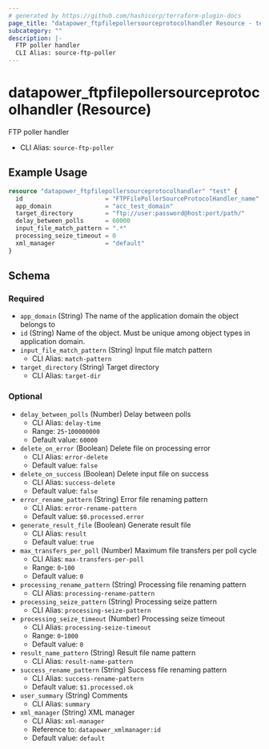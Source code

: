 ```yaml
---
# generated by https://github.com/hashicorp/terraform-plugin-docs
page_title: "datapower_ftpfilepollersourceprotocolhandler Resource - terraform-provider-datapower"
subcategory: ""
description: |-
  FTP poller handler
  CLI Alias: source-ftp-poller
---
```


# datapower_ftpfilepollersourceprotocolhandler (Resource)

FTP poller handler
  - CLI Alias: `source-ftp-poller`

## Example Usage

```terraform
resource "datapower_ftpfilepollersourceprotocolhandler" "test" {
  id                       = "FTPFilePollerSourceProtocolHandler_name"
  app_domain               = "acc_test_domain"
  target_directory         = "ftp://user:password@host:port/path/"
  delay_between_polls      = 60000
  input_file_match_pattern = ".*"
  processing_seize_timeout = 0
  xml_manager              = "default"
}
```

<!-- schema generated by tfplugindocs -->
## Schema

### Required

- `app_domain` (String) The name of the application domain the object belongs to
- `id` (String) Name of the object. Must be unique among object types in application domain.
- `input_file_match_pattern` (String) Input file match pattern
  - CLI Alias: `match-pattern`
- `target_directory` (String) Target directory
  - CLI Alias: `target-dir`

### Optional

- `delay_between_polls` (Number) Delay between polls
  - CLI Alias: `delay-time`
  - Range: `25`-`100000000`
  - Default value: `60000`
- `delete_on_error` (Boolean) Delete file on processing error
  - CLI Alias: `error-delete`
  - Default value: `false`
- `delete_on_success` (Boolean) Delete input file on success
  - CLI Alias: `success-delete`
  - Default value: `false`
- `error_rename_pattern` (String) Error file renaming pattern
  - CLI Alias: `error-rename-pattern`
  - Default value: `$0.processed.error`
- `generate_result_file` (Boolean) Generate result file
  - CLI Alias: `result`
  - Default value: `true`
- `max_transfers_per_poll` (Number) Maximum file transfers per poll cycle
  - CLI Alias: `max-transfers-per-poll`
  - Range: `0`-`100`
  - Default value: `0`
- `processing_rename_pattern` (String) Processing file renaming pattern
  - CLI Alias: `processing-rename-pattern`
- `processing_seize_pattern` (String) Processing seize pattern
  - CLI Alias: `processing-seize-pattern`
- `processing_seize_timeout` (Number) Processing seize timeout
  - CLI Alias: `processing-seize-timeout`
  - Range: `0`-`1000`
  - Default value: `0`
- `result_name_pattern` (String) Result file name pattern
  - CLI Alias: `result-name-pattern`
- `success_rename_pattern` (String) Success file renaming pattern
  - CLI Alias: `success-rename-pattern`
  - Default value: `$1.processed.ok`
- `user_summary` (String) Comments
  - CLI Alias: `summary`
- `xml_manager` (String) XML manager
  - CLI Alias: `xml-manager`
  - Reference to: `datapower_xmlmanager:id`
  - Default value: `default`
